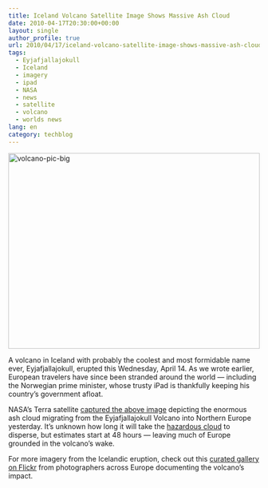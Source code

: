 ```yaml
---
title: Iceland Volcano Satellite Image Shows Massive Ash Cloud
date: 2010-04-17T20:30:00+00:00
layout: single
author_profile: true
url: 2010/04/17/iceland-volcano-satellite-image-shows-massive-ash-cloud/
tags:
  - Eyjafjallajokull
  - Iceland
  - imagery
  - ipad
  - NASA
  - news
  - satellite
  - volcano
  - worlds news
lang: en
category: techblog
---
```

[<img title="volcano-pic-big" border="0" alt="volcano-pic-big" src="http://lh4.ggpht.com/_vaUVXcmC3OI/S8oTPoOXaAI/AAAAAAAACAQ/lj8WTMpKbFs/volcano-pic-big_thumb%5B2%5D.jpg?imgmax=800" width="504" height="392" />](http://lh4.ggpht.com/_vaUVXcmC3OI/S8oTLfncARI/AAAAAAAACAM/nyaYVOr9qtM/s1600-h/volcano-pic-big%5B4%5D.jpg) 

A volcano in Iceland with probably the coolest and most formidable name ever, Eyjafjallajokull, erupted this Wednesday, April 14. As we wrote earlier, European travelers have since been stranded around the world — including the Norwegian prime minister, whose trusty iPad is thankfully keeping his country’s government afloat. 

NASA’s Terra satellite [captured the above image](http://www.nasa.gov/topics/earth/features/iceland-volcano-plume.html) depicting the enormous ash cloud migrating from the Eyjafjallajokull Volcano into Northern Europe yesterday. It’s unknown how long it will take the [hazardous cloud](http://news.yahoo.com/s/ap/eu_iceland_volcano) to disperse, but estimates start at 48 hours — leaving much of Europe grounded in the volcano’s wake. 

For more imagery from the Icelandic eruption, check out this [curated gallery on Flickr](http://www.flickr.com/photos/yahooeditorspicks/galleries/72157623855495574) from photographers across Europe documenting the volcano’s impact.